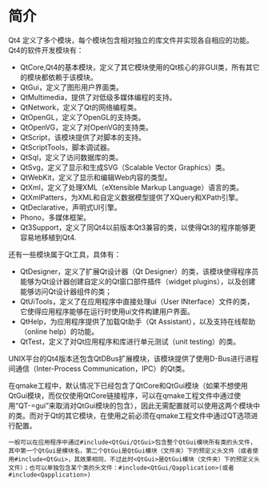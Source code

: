<!-- README.md --- 
;; 
;; Description: 
;; Author: Hongyi Wu(吴鸿毅)
;; Email: wuhongyi@qq.com 
;; Created: 三 12月 13 16:06:24 2017 (+0800)
;; Last-Updated: 日 12月 24 16:33:10 2017 (+0800)
;;           By: Hongyi Wu(吴鸿毅)
;;     Update #: 7
;; URL: http://wuhongyi.cn -->

# 简介

Qt4 定义了多个模块，每个模块包含相对独立的库文件并实现各自相应的功能。Qt4的软件开发模块有：

- QtCore,Qt4的基本模块，定义了其它模块使用的Qt核心的非GUI类，所有其它的模块都依赖于该模块。
- QtGui，定义了图形用户界面类。
- QtMultimedia，提供了对低级多媒体编程的支持。
- QtNetwork，定义了Qt的网络编程类。
- QtOpenGL，定义了OpenGL的支持类。
- QtOpenVG，定义了对OpenVG的支持类。
- QtScript，该模块提供了对脚本的支持。
- QtScriptTools，脚本调试器。
- QtSql，定义了访问数据库的类。
- QtSvg，定义了显示和生成SVG（Scalable Vector Graphics）类。
- QtWebKit，定义了显示和编辑Web内容的类型。
- QtXml，定义了处理XML（eXtensible Markup Language）语言的类。
- QtXmlPatters，为XML和自定义数据模型提供了XQuery和XPath引擎。
- QtDeclarative，声明式UI引擎。
- Phono，多媒体框架。
- Qt3Support，定义了同Qt4以前版本Qt3兼容的类，以使得Qt3的程序能够更容易地移植到Qt4.

还有一些模块属于Qt工具，具体有：
- QtDesigner，定义了扩展Qt设计器（Qt Designer）的类，该模块使得程序员能够为Qt设计器创建自定义的Qt窗口部件插件（widget plugins），以及创建能够访问Qt设计器组件的类；
- QtUiTools，定义了在应用程序中直接处理ui（User INterface）文件的类，它使得应用程序能够在运行时使用ui文件构建用户界面。
- QtHelp，为应用程序提供了加载Qt助手（Qt Assistant），以及支持在线帮助（online help）的功能。
- QtTest，定义了对Qt应用程序和库进行单元测试（unit testing）的类。

UNIX平台的Qt4版本还包含QtDBus扩展模块，该模块提供了使用D-Bus进行进程间通信（Inter-Process Communication，IPC）的Qt类。

在qmake工程中，默认情况下已经包含了QtCore和QtGui模块（如果不想使用QtGui模块，而仅仅使用QtCore链接程序，可以在qmake工程文件中通过使用“QT-=gui”来取消对QtGui模块的包含），因此无需配置就可以使用这两个模块中的类。而对于Qt的其它模块，在使用之前必须在qmake工程文件中通过QT选项进行配置。

```text
一般可以在应用程序中通过#include<QtGui/QtGui>包含整个QtGui模块所有类的头文件，其中第一个QtGui是模块名，第二个QtGui是QtGui模块（文件夹）下的预定义头文件（或者使用#include<QtGui>，其效果相同，不过此时<QtGui>是QtGui模块（文件夹）下的预定义头文件）；也可以单独包含某个类的头文件：#include<QtGui/Qapplication>(或者#include<Qapplication>)
```


<!-- 精通Qt4编程 book 70 -->



<!-- README.md ends here -->
